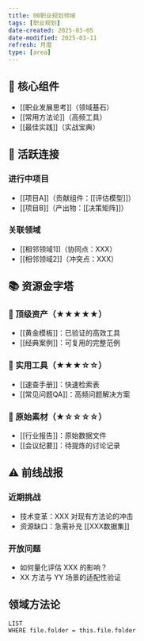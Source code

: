 ```yaml
---
title: 00职业规划领域
tags: [职业规划]
date-created: 2025-03-05
date-modified: 2025-03-11
refresh: 月度
type: [area]
---
```


## 🧱 核心组件

- [[职业发展思考]]（领域基石）
- [[常用方法论]]（高频工具）
- [[最佳实践]]（实战宝典）

## 🔄 活跃连接

### 进行中项目

- [[项目A]]（贡献组件：[[评估模型]]）
- [[项目B]]（产出物：[[决策矩阵]]）

### 关联领域

- [[相邻领域1]]（协同点：XXX）
- [[相邻领域2]]（冲突点：XXX）

## 📚 资源金字塔

### 🌟 顶级资产（★★★★★）

- [[黄金模板]]：已验证的高效工具
- [[经典案例]]：可复用的完整范例

### 💼 实用工具（★★★☆☆）

- [[速查手册]]：快速检索表
- [[常见问题QA]]：高频问题解决方案

### 🧩 原始素材（★☆☆☆☆）

- [[行业报告]]：原始数据文件
- [[会议纪要]]：待提炼的讨论记录

## ⚠️ 前线战报

### 近期挑战

- 技术变革：XXX 对现有方法论的冲击
- 资源缺口：急需补充 [[XXX数据集]]

### 开放问题

- 如何量化评估 XXX 的影响？
- XX 方法与 YY 场景的适配性验证

## 领域方法论

```dataview
LIST
WHERE file.folder = this.file.folder
```
